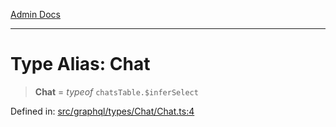 [Admin Docs](/)

***

# Type Alias: Chat

> **Chat** = *typeof* `chatsTable.$inferSelect`

Defined in: [src/graphql/types/Chat/Chat.ts:4](https://github.com/gautam-divyanshu/talawa-api/blob/1d38acecd3e456f869683fb8dca035a5e42010d5/src/graphql/types/Chat/Chat.ts#L4)
